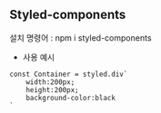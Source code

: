 ## Styled-components

설치 명령어 : npm i styled-components

-   사용 예시

```
const Container = styled.div`
    width:200px;
    height:200px;
    background-color:black
`
```
